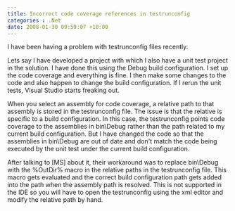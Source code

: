 ```yaml
---
title: Incorrect code coverage references in testrunconfig
categories : .Net
date: 2008-01-30 09:59:07 +10:00
---
```


I have been having a problem with testrunconfig files recently. 

Lets say I have developed a project with which I also have a unit test project in the solution. I have done this using the Debug build configuration. I set up the code coverage and everything is fine. I then make some changes to the code and also happen to change the build configuration. If I rerun the unit tests, Visual Studio starts freaking out. 

When you select an assembly for code coverage, a relative path to that assembly is stored in the testrunconfig file. The issue is that the relative is specific to a build configuration. In this case, the testrunconfig points code coverage to the assemblies in bin\Debug rather than the path related to my current build configuration. But I have changed the code so that the assemblies in bin\Debug are out of date and don't match the code being executed by the unit test under the current build configuration.

After talking to [MS] about it, their workaround was to replace bin\Debug with the %OutDir% macro in the relative paths in the testrunconfig file. This macro gets evaluated and the correct build configuration path gets added into the path when the assembly path is resolved. This is not supported in the IDE so you will have to open the testrunconfig using the xml editor and modify the relative path by hand.


